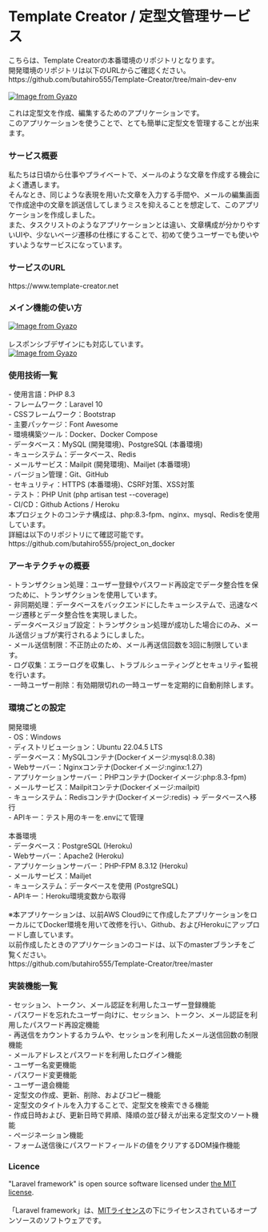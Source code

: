 <h1>Template&nbsp;Creator / 定型文管理サービス</h1>
こちらは、Template Creatorの本番環境のリポジトリとなります。
<br>
開発環境のリポジトリは以下のURLからご確認ください。
<br>
https://github.com/butahiro555/Template-Creator/tree/main-dev-env
<br>
<br>
<a href="https://gyazo.com/68b0398f3b4ff2851b50b6b283326d3f">
  <img src="https://i.gyazo.com/68b0398f3b4ff2851b50b6b283326d3f.png" alt="Image from Gyazo">
</a>

これは定型文を作成、編集するためのアプリケーションです。
<br>
このアプリケーションを使うことで、とても簡単に定型文を管理することが出来ます。

<h3>サービス概要</h3>
私たちは日頃から仕事やプライベートで、メールのような文章を作成する機会によく遭遇します。
<br>
そんなとき、同じような表現を用いた文章を入力する手間や、メールの編集画面で作成途中の文章を誤送信してしまうミスを抑えることを想定して、このアプリケーションを作成しました。
<br>
また、タスクリストのようなアプリケーションとは違い、文章構成が分かりやすいUIや、少ないページ遷移の仕様にすることで、初めて使うユーザーでも使いやすいようなサービスになっています。

<h3>サービスのURL</h3>
https://www.template-creator.net

<h3>メイン機能の使い方</h3>
<a href="https://gyazo.com/4ec4be33bdfa21cffa02f8ea218ec830"><img src="https://i.gyazo.com/4ec4be33bdfa21cffa02f8ea218ec830.gif" alt="Image from Gyazo"></a>
<br>
<br>
レスポンシブデザインにも対応しています。
<br>
<a href="https://gyazo.com/76e9ae28d64a384474b1645023587d7f"><img src="https://i.gyazo.com/76e9ae28d64a384474b1645023587d7f.gif" alt="Image from Gyazo"></a>
<br>
<h3>使用技術一覧</h3>
- 使用言語：PHP 8.3
<br>
- フレームワーク：Laravel 10
<br>
- CSSフレームワーク：Bootstrap
<br>
- 主要パッケージ：Font Awesome
<br>
- 環境構築ツール：Docker、Docker Compose
<br>
- データベース：MySQL (開発環境)、PostgreSQL (本番環境)
<br>
- キューシステム：データベース、Redis
<br>
- メールサービス：Mailpit (開発環境)、Mailjet (本番環境)
<br>
- バージョン管理：Git、GitHub
<br>
- セキュリティ：HTTPS (本番環境)、CSRF対策、XSS対策
<br>
- テスト：PHP Unit (php artisan test --coverage)
<br>
- CI/CD：Github Actions / Heroku
<br>
本プロジェクトのコンテナ構成は、php:8.3-fpm、nginx、mysql、Redisを使用しています。
<br>
詳細は以下のリポジトリにて確認可能です。
<br>
https://github.com/butahiro555/project_on_docker

<h3>アーキテクチャの概要</h3>
- トランザクション処理：ユーザー登録やパスワード再設定でデータ整合性を保つために、トランザクションを使用しています。
<br>
- 非同期処理：データベースをバックエンドにしたキューシステムで、迅速なページ遷移とデータ整合性を実現しました。
<br>
- データベースジョブ設定：トランザクション処理が成功した場合にのみ、メール送信ジョブが実行されるようにしました。
<br>
- メール送信制限：不正防止のため、メール再送信回数を3回に制限しています。
<br>
- ログ収集：エラーログを収集し、トラブルシューティングとセキュリティ監視を行います。
<br>
- 一時ユーザー削除：有効期限切れの一時ユーザーを定期的に自動削除します。
<h3>環境ごとの設定</h3>
開発環境
<br>
- OS：Windows
<br>
- ディストリビューション：Ubuntu 22.04.5 LTS
<br>
- データベース：MySQLコンテナ(Dockerイメージ:mysql:8.0.38)
<br>
- Webサーバー：Nginxコンテナ(Dockerイメージ:nginx:1.27)
<br>
- アプリケーションサーバー：PHPコンテナ(Dockerイメージ:php:8.3-fpm)
<br>
- メールサービス：Mailpitコンテナ(Dockerイメージ:mailpit)
<br>
- キューシステム：Redisコンテナ(Dockerイメージ:redis) -> データベースへ移行
<br>
- APIキー：テスト用のキーを.envにて管理
<br>
<br>
本番環境
<br>
- データベース：PostgreSQL (Heroku)
<br>
- Webサーバー：Apache2 (Heroku)
<br>
- アプリケーションサーバー：PHP-FPM 8.3.12 (Heroku)
<br>
- メールサービス：Mailjet
<br>
- キューシステム：データベースを使用 (PostgreSQL)
<br>
- APIキー：Heroku環境変数から取得
<br>
<br>
※本アプリケーションは、以前AWS Cloud9にて作成したアプリケーションをローカルにてDocker環境を用いて改修を行い、Github、およびHerokuにアップロードし直しています。
<br>
以前作成したときのアプリケーションのコードは、以下のmasterブランチをご覧ください。
<br>
https://github.com/butahiro555/Template-Creator/tree/master

<h3>実装機能一覧</h3>
- セッション、トークン、メール認証を利用したユーザー登録機能
<br>
- パスワードを忘れたユーザー向けに、セッション、トークン、メール認証を利用したパスワード再設定機能
<br>
- 再送信をカウントするカラムや、セッションを利用したメール送信回数の制限機能
<br>
- メールアドレスとパスワードを利用したログイン機能
<br>
- ユーザー名変更機能
<br>
- パスワード変更機能
<br>
- ユーザー退会機能
<br>
- 定型文の作成、更新、削除、およびコピー機能
<br>
- 定型文のタイトルを入力することで、定型文を検索できる機能
<br>
- 作成日時および、更新日時で昇順、降順の並び替えが出来る定型文のソート機能
<br>
- ページネーション機能
<br>
- フォーム送信後にパスワードフィールドの値をクリアするDOM操作機能
<h3>Licence</h3>
"Laravel framework" is open source software licensed under <a href="https://en.wikipedia.org/wiki/MIT_License">the MIT license</a>.
<br>
<br>
「Laravel framework」は、<a href="https://en.wikipedia.org/wiki/MIT_License">MITライセンス</a>の下にライセンスされているオープンソースのソフトウェアです。
